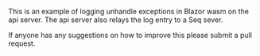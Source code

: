 This is an example of logging unhandle exceptions in Blazor wasm on the api server.
The api server also relays the log entry to a Seq sever.

If anyone has any suggestions on how to improve this please submit a pull request.
